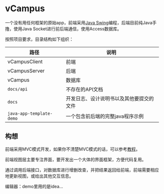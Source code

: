 # vCampus

一个没有用任何框架的原始app，前端采用[Java Swing](https://www.yiibai.com/swing/home.html)编程，后端目前纯Java手撸，使用Java Socket进行前后端通信，使用Access数据库。

按照项目要求，目录结构如下组织：

| 路径                     | 说明                                     |
| ------------------------ | ---------------------------------------- |
| vCampusClient            | 前端                                     |
| vCampusServer            | 后端                                     |
| vCampus                  | 数据库                                   |
| `docs/api`               | 不存在的API文档                          |
| `docs`                   | 开发日志、设计说明书以及其他要提交的文件 |
| `java-app-template-demo` | 一个包含前后端的完整java程序示例         |

## 构想

前端采用MVC模式开发，如果你不清楚MVC模式的话，可以参考[教程](http://www.runoob.com/design-pattern/mvc-pattern.html)。

前端视图层主要专注界面，要开发出一个大体的界面框架，方便代码复用。

通过调用后端接口，对数据库进行增删改查，并把结果返回给前端，前端需要相应地更新视图，或给出其他交互信息。

编辑器：demo里用的是idea…